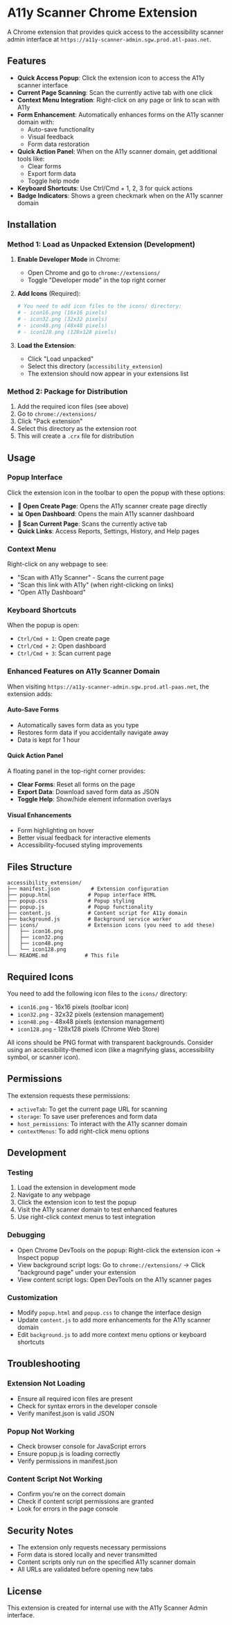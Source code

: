 # A11y Scanner Chrome Extension

A Chrome extension that provides quick access to the accessibility scanner admin interface at `https://a11y-scanner-admin.sgw.prod.atl-paas.net`.

## Features

- **Quick Access Popup**: Click the extension icon to access the A11y scanner interface
- **Current Page Scanning**: Scan the currently active tab with one click
- **Context Menu Integration**: Right-click on any page or link to scan with A11y
- **Form Enhancement**: Automatically enhances forms on the A11y scanner domain with:
  - Auto-save functionality
  - Visual feedback
  - Form data restoration
- **Quick Action Panel**: When on the A11y scanner domain, get additional tools like:
  - Clear forms
  - Export form data
  - Toggle help mode
- **Keyboard Shortcuts**: Use Ctrl/Cmd + 1, 2, 3 for quick actions
- **Badge Indicators**: Shows a green checkmark when on the A11y scanner domain

## Installation

### Method 1: Load as Unpacked Extension (Development)

1. **Enable Developer Mode** in Chrome:
   - Open Chrome and go to `chrome://extensions/`
   - Toggle "Developer mode" in the top right corner

2. **Add Icons** (Required):
   ```bash
   # You need to add icon files to the icons/ directory:
   # - icon16.png (16x16 pixels)
   # - icon32.png (32x32 pixels)  
   # - icon48.png (48x48 pixels)
   # - icon128.png (128x128 pixels)
   ```

3. **Load the Extension**:
   - Click "Load unpacked"
   - Select this directory (`accessibility_extension`)
   - The extension should now appear in your extensions list

### Method 2: Package for Distribution

1. Add the required icon files (see above)
2. Go to `chrome://extensions/`
3. Click "Pack extension"
4. Select this directory as the extension root
5. This will create a `.crx` file for distribution

## Usage

### Popup Interface

Click the extension icon in the toolbar to open the popup with these options:

- **📝 Open Create Page**: Opens the A11y scanner create page directly
- **📊 Open Dashboard**: Opens the main A11y scanner dashboard  
- **🔗 Scan Current Page**: Scans the currently active tab
- **Quick Links**: Access Reports, Settings, History, and Help pages

### Context Menu

Right-click on any webpage to see:
- "Scan with A11y Scanner" - Scans the current page
- "Scan this link with A11y" (when right-clicking on links)
- "Open A11y Dashboard"

### Keyboard Shortcuts

When the popup is open:
- `Ctrl/Cmd + 1`: Open create page
- `Ctrl/Cmd + 2`: Open dashboard  
- `Ctrl/Cmd + 3`: Scan current page

### Enhanced Features on A11y Scanner Domain

When visiting `https://a11y-scanner-admin.sgw.prod.atl-paas.net`, the extension adds:

#### Auto-Save Forms
- Automatically saves form data as you type
- Restores form data if you accidentally navigate away
- Data is kept for 1 hour

#### Quick Action Panel
A floating panel in the top-right corner provides:
- **Clear Forms**: Reset all forms on the page
- **Export Data**: Download saved form data as JSON
- **Toggle Help**: Show/hide element information overlays

#### Visual Enhancements
- Form highlighting on hover
- Better visual feedback for interactive elements
- Accessibility-focused styling improvements

## Files Structure

```
accessibility_extension/
├── manifest.json          # Extension configuration
├── popup.html            # Popup interface HTML
├── popup.css             # Popup styling
├── popup.js              # Popup functionality
├── content.js            # Content script for A11y domain
├── background.js         # Background service worker
├── icons/                # Extension icons (you need to add these)
│   ├── icon16.png
│   ├── icon32.png
│   ├── icon48.png
│   └── icon128.png
└── README.md            # This file
```

## Required Icons

You need to add the following icon files to the `icons/` directory:

- `icon16.png` - 16x16 pixels (toolbar icon)
- `icon32.png` - 32x32 pixels (extension management)
- `icon48.png` - 48x48 pixels (extension management)  
- `icon128.png` - 128x128 pixels (Chrome Web Store)

All icons should be PNG format with transparent backgrounds. Consider using an accessibility-themed icon (like a magnifying glass, accessibility symbol, or scanner icon).

## Permissions

The extension requests these permissions:

- `activeTab`: To get the current page URL for scanning
- `storage`: To save user preferences and form data
- `host_permissions`: To interact with the A11y scanner domain
- `contextMenus`: To add right-click menu options

## Development

### Testing

1. Load the extension in development mode
2. Navigate to any webpage
3. Click the extension icon to test the popup
4. Visit the A11y scanner domain to test enhanced features
5. Use right-click context menus to test integration

### Debugging

- Open Chrome DevTools on the popup: Right-click the extension icon → Inspect popup
- View background script logs: Go to `chrome://extensions/` → Click "background page" under your extension
- View content script logs: Open DevTools on the A11y scanner pages

### Customization

- Modify `popup.html` and `popup.css` to change the interface design
- Update `content.js` to add more enhancements for the A11y scanner domain
- Edit `background.js` to add more context menu options or keyboard shortcuts

## Troubleshooting

### Extension Not Loading
- Ensure all required icon files are present
- Check for syntax errors in the developer console
- Verify manifest.json is valid JSON

### Popup Not Working
- Check browser console for JavaScript errors
- Ensure popup.js is loading correctly
- Verify permissions in manifest.json

### Content Script Not Working
- Confirm you're on the correct domain
- Check if content script permissions are granted
- Look for errors in the page console

## Security Notes

- The extension only requests necessary permissions
- Form data is stored locally and never transmitted
- Content scripts only run on the specified A11y scanner domain
- All URLs are validated before opening new tabs

## License

This extension is created for internal use with the A11y Scanner Admin interface. 
